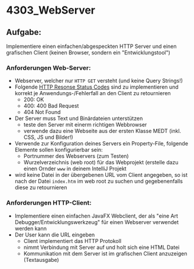 # 4303_WebServer

## Aufgabe:
Implementiere einen einfachen/abgespeckten HTTP Server und einen grafischen Client (keinen Browser, sondern ein "Entwicklungstool")

### Anforderungen Web-Server:
- Webserver, welcher nur `HTTP GET` versteht (und keine Query Strings!)
- Folgende [HTTP Resonse Status Codes](https://developer.mozilla.org/de/docs/Web/HTTP/Status) sind zu implementieren und korrekt je Anwendungs-/Fehlerfall an den Client zu retournieren
  - 200: OK
  - 400: 400 Bad Request
  - 404 Not Found
- Der Server muss Text und Binärdateien unterstützen
  - teste den Server mit einerm richtigen Webbrowser
  - verwende dazu eine Webseite aus der ersten Klasse MEDT (inkl. CSS, JS und Bilder!)
- Verwende zur Konfiguration deines Servers ein Property-File, folgende Elemente sollen konfigurierbar sein:
  - Portnummer des Webservers (zum Testen)
  - Wurzelverzeichnis (web root) für das Webprojekt (erstelle dazu einen Ornder ```www``` in deinem IntelliJ Projekt
- wird keine Datei in der übergebenen URL vom Client angegeben, so ist nach der Datei `index.htm` im web root zu suchen und gegebenenfalls diese zu retournieren


### Anforderungen HTTP-Client:
- Implementiere einen einfachen JavaFX Webclient, der als "eine Art Debugger/Entwicklungswerkzeug" für einen Webserver verwendet werden kann
- Der User kann die URL eingeben
  - Client implementiert das HTTP Protokoll
  - nimmt Verbindung mit Server auf und holt sich eine HTML Datei
  - Kommunikation mit dem Server ist im grafischen Client anzuzeigen (Textausgabe)
